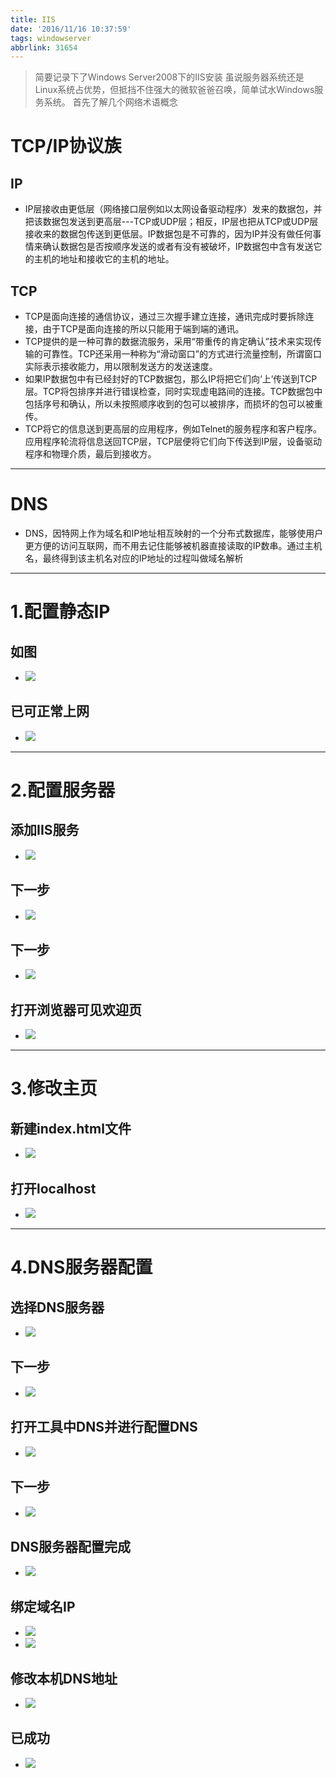 ```yaml
---
title: IIS
date: '2016/11/16 10:37:59'
tags: windowserver
abbrlink: 31654
---
```

> 简要记录下了Windows Server2008下的IIS安装
> 虽说服务器系统还是Linux系统占优势，但抵挡不住强大的微软爸爸召唤，简单试水Windows服务系统。
> 首先了解几个网络术语概念

<!--more-->

# TCP/IP协议族
## IP
- IP层接收由更低层（网络接口层例如以太网设备驱动程序）发来的数据包，并把该数据包发送到更高层---TCP或UDP层；相反，IP层也把从TCP或UDP层接收来的数据包传送到更低层。IP数据包是不可靠的，因为IP并没有做任何事情来确认数据包是否按顺序发送的或者有没有被破坏，IP数据包中含有发送它的主机的地址和接收它的主机的地址。
## TCP
- TCP是面向连接的通信协议，通过三次握手建立连接，通讯完成时要拆除连接，由于TCP是面向连接的所以只能用于端到端的通讯。
- TCP提供的是一种可靠的数据流服务，采用“带重传的肯定确认”技术来实现传输的可靠性。TCP还采用一种称为“滑动窗口”的方式进行流量控制，所谓窗口实际表示接收能力，用以限制发送方的发送速度。
- 如果IP数据包中有已经封好的TCP数据包，那么IP将把它们向‘上’传送到TCP层。TCP将包排序并进行错误检查，同时实现虚电路间的连接。TCP数据包中包括序号和确认，所以未按照顺序收到的包可以被排序，而损坏的包可以被重传。
- TCP将它的信息送到更高层的应用程序，例如Telnet的服务程序和客户程序。应用程序轮流将信息送回TCP层，TCP层便将它们向下传送到IP层，设备驱动程序和物理介质，最后到接收方。
***
<!--more-->

# DNS
- DNS，因特网上作为域名和IP地址相互映射的一个分布式数据库，能够使用户更方便的访问互联网，而不用去记住能够被机器直接读取的IP数串。通过主机名，最终得到该主机名对应的IP地址的过程叫做域名解析
***
# 1.配置静态IP
## 如图
- ![](http://i.imgur.com/1ucx07o.png)
## 已可正常上网
- ![](http://i.imgur.com/BOZWK7a.png)
***
# 2.配置服务器
## 添加IIS服务
- ![](http://i.imgur.com/jij2TKr.png)
## 下一步
- ![](http://i.imgur.com/Qq8mj3C.png)
## 下一步
- ![](http://i.imgur.com/ZkLJHVr.png)
## 打开浏览器可见欢迎页
- ![](http://i.imgur.com/RqpnFGO.png)
***
# 3.修改主页
## 新建index.html文件
- ![](http://i.imgur.com/mfPH9nl.png)
## 打开localhost
- ![](http://i.imgur.com/nSydx6g.png)
***
# 4.DNS服务器配置
## 选择DNS服务器
- ![](http://i.imgur.com/S1rxsS9.png)
## 下一步
- ![](http://i.imgur.com/lXm5Pu3.png)
## 打开工具中DNS并进行配置DNS
- ![](http://i.imgur.com/rqJFCzH.png)
## 下一步
- ![](http://i.imgur.com/CkxaEEl.png)
## DNS服务器配置完成
- ![](http://i.imgur.com/auT76mS.png)
## 绑定域名IP
- ![](http://i.imgur.com/IcpzXTg.png)
- ![](http://i.imgur.com/x289HCB.png)
## 修改本机DNS地址
- ![](http://i.imgur.com/z5VWYhj.png)
## 已成功
- ![](http://i.imgur.com/HNBBAcw.png)